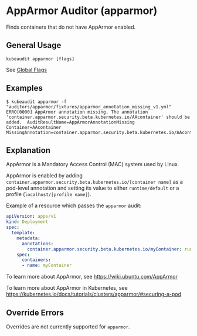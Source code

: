 # AppArmor Auditor (apparmor)

Finds containers that do not have AppArmor enabled.

## General Usage

```
kubeaudit apparmor [flags]
```

See [Global Flags](/README.md#global-flags)

## Examples

```
$ kubeaudit apparmor -f "auditors/apparmor/fixtures/apparmor_annotation_missing_v1.yml"
ERRO[0000] AppArmor annotation missing. The annotation 'container.apparmor.security.beta.kubernetes.io/AAcontainer' should be added.  AuditResultName=AppArmorAnnotationMissing Container=AAcontainer MissingAnnotation=container.apparmor.security.beta.kubernetes.io/AAcontainer
```

## Explanation

AppArmor is a Mandatory Access Control (MAC) system used by Linux.

AppArmor is enabled by adding `container.apparmor.security.beta.kubernetes.io/[container name]` as a pod-level annotation and setting its value to either `runtime/default` or a profile (`localhost/[profile name]`).

Example of a resource which passes the `apparmor` audit:
```yaml
apiVersion: apps/v1
kind: Deployment
spec:
  template:
    metadata:
      annotations:
        container.apparmor.security.beta.kubernetes.io/myContainer: runtime/default
    spec:
      containers:
      - name: myContainer
```

To learn more about AppArmor, see https://wiki.ubuntu.com/AppArmor

To learn more about AppArmor in Kubernetes, see https://kubernetes.io/docs/tutorials/clusters/apparmor/#securing-a-pod

## Override Errors

Overrides are not currently supported for `apparmor`.
